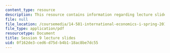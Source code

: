 ```yaml
---
content_type: resource
description: This resource contains information regarding lecture slide 9.
file: null
file_location: /coursemedia/14-581-international-economics-i-spring-2013/0f162de3ced6d75db4b118ac8be7dc55_MIT14_581S13_Lecslides9.pdf
file_type: application/pdf
resourcetype: Document
title: Session 9 lecture slides
uid: 0f162de3-ced6-d75d-b4b1-18ac8be7dc55
---
```

